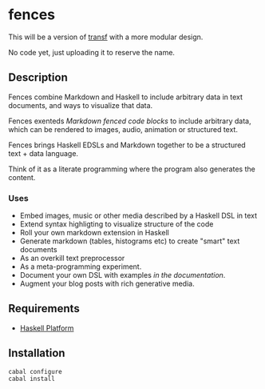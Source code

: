 
# fences

This will be a version of [transf](http://hackage.haskell.org/package/transf) with a more
modular design.

No code yet, just uploading it to reserve the name.

## Description

Fences combine Markdown and Haskell to include arbitrary data in text documents, and ways to visualize that data.

Fences exenteds *Markdown fenced code blocks* to include arbitrary data, which can be rendered to images, audio, animation or structured text.

Fences brings Haskell EDSLs and Markdown together to be a structured text + data language.

Think of it as a literate programming where the program also generates the content.

### Uses

* Embed images, music or other media described by a Haskell DSL in text
* Extend syntax highligting to visualize structure of the code
* Roll your own markdown extension in Haskell
* Generate markdown (tables, histograms etc) to create "smart" text documents
* As an overkill text preprocessor
* As a meta-programming experiment.
* Document your own DSL with examples *in the documentation*.
* Augment your blog posts with rich generative media.

## Requirements

* [Haskell Platform](http://www.haskell.org/platform)

## Installation

    cabal configure
    cabal install
